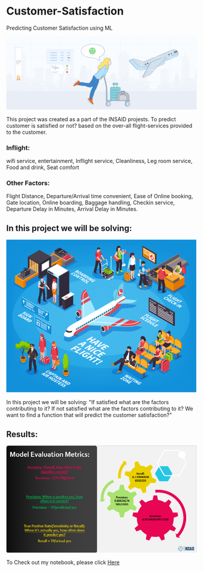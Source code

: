 # Customer-Satisfaction
Predicting Customer Satisfaction using ML

![enter image description here](https://raw.githubusercontent.com/Vishweshwar-satpute/Customer-Satisfaction/main/1.png)

This project was created as a part of the INSAID projests.
To predict customer is satisfied or not? based on the over-all flight-services provided to the customer.
### Inflight:
   wifi service, entertainment, Inflight service, 
   Cleanliness, Leg room service, Food and drink, Seat comfort
### Other Factors:
   Flight Distance, Departure/Arrival time convenient, Ease of Online booking,
   Gate location, Online boarding, Baggage handling, Checkin service,
   Departure Delay in Minutes, Arrival Delay in Minutes.
   
   
   
## In this project we will be solving:

![enter image description here](https://github.com/Vishweshwar-satpute/Customer-Satisfaction/blob/main/2.png)

In this project we will be solving:
  "If satisfied what are the factors contributing to it?
    If not satisfied what are the factors contributing to it?
    We want to find a function that will predict the customer satisfaction?"
    
    
    
## Results:

![enter image description here](https://github.com/Vishweshwar-satpute/Customer-Satisfaction/blob/main/3.png)

To Check out my notebook, please click [Here](https://github.com/Vishweshwar-satpute/Customer-Satisfaction/blob/main/customer_satisfaction%20(2)%20(1).ipynb)
